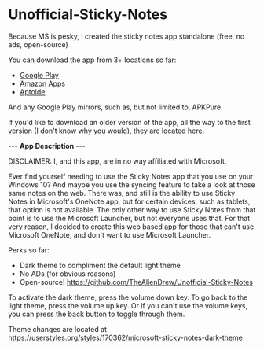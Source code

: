 # Unofficial-Sticky-Notes
Because MS is pesky, I created the sticky notes app standalone (free, no ads, open-source)

You can download the app from 3+ locations so far:
* [Google Play](https://play.google.com/store/apps/details?id=aliendrew.ms.stickynotes)
* [Amazon Apps](https://www.amazon.com/dp/B07XLK8KVC/ref=apps_sf_sta)
* [Aptoide](https://aliendrew-stickynotes.en.aptoide.com/?store_name=aliendrew)

And any Google Play mirrors, such as, but not limited to, APKPure.

If you'd like to download an older version of the app, all the way to the first version (I don't know why you would), they are located [here](https://aliendrew-stickynotes.en.aptoide.com/versions).

--- **App Description** ---

DISCLAIMER: I, and this app, are in no way affiliated with Microsoft.

Ever find yourself needing to use the Sticky Notes app that you use on your Windows 10? And maybe you use the syncing feature to take a look at those same notes on the web. There was, and still is the ability to use Sticky Notes in Microsoft's OneNote app, but for certain devices, such as tablets, that option is not available. The only other way to use Sticky Notes from that point is to use the Microsoft Launcher, but not everyone uses that. For that very reason, I decided to create this web based app for those that can't use Microsoft OneNote, and don't want to use Microsoft Launcher.

Perks so far:
* Dark theme to compliment the default light theme
* No ADs (for obvious reasons)
* Open-source! https://github.com/TheAlienDrew/Unofficial-Sticky-Notes

To activate the dark theme, press the volume down key. To go back to the light theme, press the volume up key. Or if you can't use the volume keys, you can press the back button to toggle through them.

Theme changes are located at https://userstyles.org/styles/170362/microsoft-sticky-notes-dark-theme
